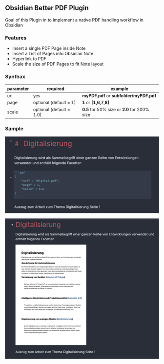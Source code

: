 ## Obsidian Better PDF Plugin

Goal of this Plugin in to implement a native PDF handling workflow in Obsidian

### Features

- Insert a single PDF Page inside Note
- Insert a List of Pages into Obsidian Note
- Hyperlink to PDF
- Scale the size of PDF Pages to fit Note layout

### Synthax

|parameter|required|example|
|--|--|--|
|url  |yes  |**myPDF.pdf** or **subfolder/myPDF.pdf** 
|page|optional (default = 1)| **1** or **[1,6,7,8]**
|scale|optional (default = 1.0)| **0.5** for 50% size or **2.0** for 200% size

### Sample


![Sample](sample/Sample_Render.png)


![Sample](sample/Sample_Editor.png)

